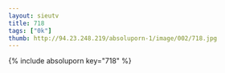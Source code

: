 ```yaml
--- 
layout: sieutv
title: 718
tags: ["0k"]
thumb: http://94.23.248.219/absoluporn-1/image/002/718.jpg
---
```

{% include absoluporn key="718" %} 
